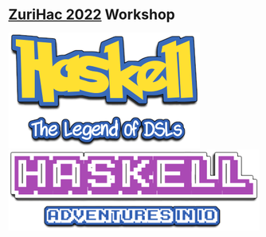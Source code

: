 # [ZuriHac 2022](https://zfoh.ch/zurihac2022/) Workshop

[![The Legend of DSLs](img/session1.png)](http://serras.github.io/zurihac-workshop/session1) [![Adventures in IO](img/session2.png)](http://serras.github.io/zurihac-workshop/session2)